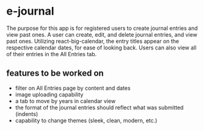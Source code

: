 # e-journal

The purpose for this app is for registered users to create journal entries and view past ones. A user can create, edit, and delete
journal entries, and view past ones. Utilizing react-big-calendar, the entry titles appear on the respective calendar dates, for ease
of looking back. Users can also view all of their entries in the All Entries tab.

## features to be worked on
- filter on All Entries page by content and dates
- image uploading capability
- a tab to move by years in calendar view
- the format of the journal entries should reflect what was submitted (indents)
- capability to change themes (sleek, clean, modern, etc.)
